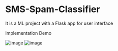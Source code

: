 # SMS-Spam-Classifier

It is a ML  project with a Flask app for user interface

Implementation Demo

![image](https://github.com/Nngm123/SMS-Spam-Classifier/assets/142177082/fcbcee8e-542c-433f-93b7-2a3f486b6ea3)
![image](https://github.com/Nngm123/SMS-Spam-Classifier/assets/142177082/e810886a-8218-477d-ab59-18f1a95a3991)




